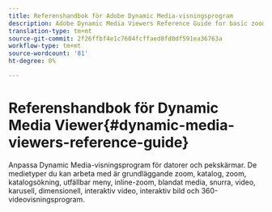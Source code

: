 ```yaml
---
title: Referenshandbok för Adobe Dynamic Media-visningsprogram
description: Adobe Dynamic Media Viewers Reference Guide for basic zoom, ecatalog, zoom, ecatalog search, flyout, inline zoom, blandade media, spin, video, carousel, Dimensional, interactive video, interactive image, and video 360 viewers.
translation-type: tm+mt
source-git-commit: 2f26ffbf4e1c7604fcffaed8fd0df591ea36763a
workflow-type: tm+mt
source-wordcount: '81'
ht-degree: 0%

---
```



# Referenshandbok för Dynamic Media Viewer{#dynamic-media-viewers-reference-guide}

Anpassa Dynamic Media-visningsprogram för datorer och pekskärmar. De medietyper du kan arbeta med är grundläggande zoom, katalog, zoom, katalogsökning, utfällbar meny, inline-zoom, blandat media, snurra, video, karusell, dimensionell, interaktiv video, interaktiv bild och 360-videovisningsprogram.


